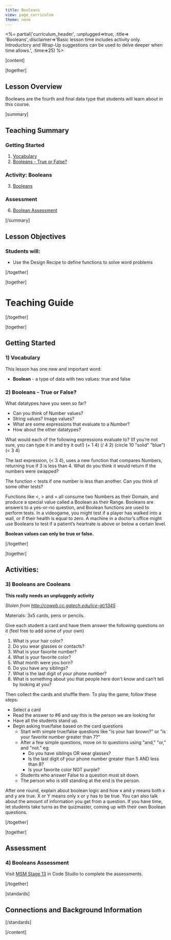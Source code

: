 ```yaml
---
title: Booleans
view: page_curriculum
theme: none
---
```



<%= partial('curriculum_header', :unplugged=>true, :title=> 'Booleans',:disclaimer=>'Basic lesson time includes activity only. Introductory and Wrap-Up suggestions can be used to delve deeper when time allows.', :time=>25) %>

[content]

[together]

## Lesson Overview
Booleans are the fourth and final data type that students will learn about in this course.

[summary]

## Teaching Summary
### **Getting Started**
 
1) [Vocabulary](#Vocab)
2) [Booleans - True or False?](#GetStarted)  

### **Activity: Booleans**  

3) [Booleans](#Activity1)   

### **Assessment**
6) [Boolean Assessment](#Assessment)

[/summary]

## Lesson Objectives 
### Students will:
- Use the Design Recipe to define functions to solve word problems

[/together]

[together]

# Teaching Guide
[/together]

[together]

## Getting Started


### <a name="Vocab"></a> 1) Vocabulary
This lesson has one new and important word:<br/>

- **Boolean** - a type of data with two values: true and false

### <a name="GetStarted"></a> 2) Booleans - True or False?

What datatypes have you seen so far?

- Can you think of Number values?
- String values? Image values?
- What are some expressions that evaluate to a Number?
- How about the other datatypes?

What would each of the following expressions evaluate to? (If you’re not sure, you can type it in and try it out!)
(+ 1 4)
(/ 4 2)
(circle 10 "solid" "blue")
(< 3 4)

The last expression, (< 3 4), uses a new function that compares Numbers, returning true if 3 is less than 4. What do you think it would return if the numbers were swapped?

The function < tests if one number is less than another. Can you think of some other tests?

Functions like <, > and = all consume two Numbers as their Domain, and produce a special value called a Boolean as their Range. Booleans are answers to a yes-or-no question, and Boolean functions are used to perform tests. In a videogame, you might test if a player has walked into a wall, or if their health is equal to zero. A machine in a doctor’s office might use Booleans to test if a patient’s heartrate is above or below a certain level. 

**Boolean values can only be true or false.**
 

[/together]

[together]

## Activities:
### <a name="Activity1"></a> 3) Booleans are Cooleans

**This really needs an unpluggedy activity**

_Stolen from http://coweb.cc.gatech.edu/ice-gt/1345_

Materials: 3x5 cards, pens or pencils.

Give each student a card and have them answer the following questions on it (feel free to add some of your own)

1. What is your hair color?
2. Do you wear glasses or contacts?
3. What is your favorite number?
4. What is your favorite color?
5. What month were you born?
6. Do you have any siblings?
7. What is the last digit of your phone number?
8. What is something about you that people here don't know and can't tell by looking at you?

Then collect the cards and shuffle them. To play the game, follow these steps:

- Select a card
- Read the answer to #6 and say this is the person we are looking for
- Have all the students stand up.
- Begin asking true/false based on the card questions
    - Start with simple true/false questions like "is your hair brown?" or "is your favorite number greater than 7?"
    - After a few simple questions, move on to questions using "and," "or," and "not." eg:
        - Do you have siblings OR wear glasses?
        - Is the last digit of your phone number greater than 5 AND less than 8?
        - Is your favorite color NOT purple?
    - Students who answer False to a question must sit down.
    - The person who is still standing at the end is the person.

After one round, explain about boolean logic and how x and y means both x and y are true. X or Y means only x or y has to be true. You can also talk about the amount of information you get from a question. If you have time, let students take turns as the quizmaster, coming up with their own Boolean questions.

[/together]

[together]

## Assessment 
### <a name="Assessment"></a>4) Booleans Assessment

Visit [MSM Stage 13](http://studio.code.org/s/msm/stage/13/puzzle/1) in Code Studio to complete the assessments.

[/together]

[standards]

## Connections and Background Information




[/standards]

[/content]

<link rel="stylesheet" type="text/css" href="../docs/morestyle.css"/>
